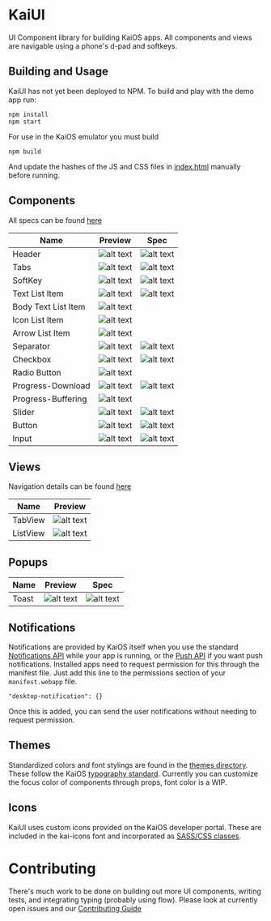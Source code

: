 # KaiUI

UI Component library for building KaiOS apps. All components and views are navigable using a phone's d-pad and softkeys.

## Building and Usage

KaiUI has not yet been deployed to NPM. To build and play with the demo app run:

```
npm install
npm start
```

For use in the KaiOS emulator you must build

```
npm build
```

And update the hashes of the JS and CSS files in [index.html](https://github.com/AdrianMachado/KaiUI/blob/master/index.html) manually before running.

## Components

All specs can be found [here](https://developer.kaiostech.com/design-guide/ui-component)

| Name                | Preview                                                                                  | Spec                                                                           |
| ------------------- | ---------------------------------------------------------------------------------------- | ------------------------------------------------------------------------------ |
| Header              | ![alt text](./component_screenshots/kaiui-header.png 'Header')                           | ![alt text](./component_screenshots/kaiui-header-spec.png 'Header spec')       |
| Tabs                | ![alt text](./component_screenshots/kaiui-tabs.gif 'Tabs')                               | ![alt text](./component_screenshots/kaiui-tabs-spec.png 'Header spec')         |
| SoftKey             | ![alt text](./component_screenshots/kaiui-softkey.png 'Tabs')                            | ![alt text](./component_screenshots/kaiui-softkey-spec.png 'Header spec')      |
| Text List Item      | ![alt text](./component_screenshots/kaiui-text-list-item.png 'Text List Item')           | ![alt text](./component_screenshots/kaiui-list-item-spec.png 'List item spec') |
| Body Text List Item | ![alt text](./component_screenshots/kaiui-body-text-list-item.png 'Body Text List Item') |                                                                                |
| Icon List Item      | ![alt text](./component_screenshots/kaiui-icon-list-item.png 'Icon List Item')           |                                                                                |
| Arrow List Item     | ![alt text](./component_screenshots/kaiui-arrow-list-item.png 'Arrow Text List Item')    |                                                                                |
| Separator           | ![alt text](./component_screenshots/kaiui-separator.png 'Separator')                     | ![alt text](./component_screenshots/kaiui-separator-spec.png 'Separator spec') |
| Checkbox            | ![alt text](./component_screenshots/kaiui-cb.png 'Checkbox')                             | ![alt text](./component_screenshots/kaiui-cb-spec.png 'Checkbox spec')         |
| Radio Button        | ![alt text](./component_screenshots/kaiui-rb.png 'Radio button')                         |                                                                                |
| Progress-Download   | ![alt text](./component_screenshots/kaiui-progress-download.png 'Download')              | ![alt text](./component_screenshots/kaiui-progress-spec.png 'Progress spec')   |
| Progress-Buffering  | ![alt text](./component_screenshots/kaiui-progress-buffer.gif 'Buffering')               |                                                                                |
| Slider              | ![alt text](./component_screenshots/kaiui-slider.gif 'Slider')                           | ![alt text](./component_screenshots/kaiui-slider-spec.png 'Slider spec')       |
| Button              | ![alt text](./component_screenshots/kaiui-button.png 'Button')                           | ![alt text](./component_screenshots/kaiui-button-spec.png 'Button spec')       |
| Input               | ![alt text](./component_screenshots/kaiui-input.png 'Input')                             | ![alt text](./component_screenshots/kaiui-input-spec.png 'Input')              |


## Views

Navigation details can be found [here](https://developer.kaiostech.com/design-guide/basic-navigation)

| Name     | Preview                                                              |
| -------- | -------------------------------------------------------------------- |
| TabView  | ![alt text](./component_screenshots/kaiui-tab-view.gif 'Tab view')   |
| ListView | ![alt text](./component_screenshots/kaiui-list-view.gif 'List view') |

## Popups

| Name                | Preview                                                                                  | Spec                                                                           |
| ------------------- | ---------------------------------------------------------------------------------------- | ------------------------------------------------------------------------------ |
| Toast               | ![alt text](./component_screenshots/kaiui-toast.gif 'Toast')                             | ![alt text](./component_screenshots/kaiui-toast-spec.png 'Toast')              |

## Notifications

Notifications are provided by KaiOS itself when you use the standard [Notifications API](https://developer.mozilla.org/en-US/docs/Web/API/notification) while your app is running, or the [Push API](https://developer.mozilla.org/en-US/docs/Web/API/Push_API) if you want push notifications. Installed apps need to request permission for this through the manifest file. Just add this line to the permissions section of your `manifest.webapp` file.

```
"desktop-notification": {}
```

Once this is added, you can send the user notifications without needing to request permission.

## Themes

Standardized colors and font stylings are found in the [themes directory](https://github.com/AdrianMachado/KaiUI/tree/master/src/theme). These follow the KaiOS [typography standard](https://developer.kaiostech.com/design-guide/typography).
Currently you can customize the focus color of components through props, font color is a WIP.

## Icons

KaiUI uses custom icons provided on the KaiOS developer portal. These are included in the kai-icons font and incorporated as [SASS/CSS classes](https://github.com/AdrianMachado/KaiUI/tree/master/src/kai-font).

# Contributing

There's much work to be done on building out more UI components, writing tests, and integrating typing (probably using flow).
Please look at currently open issues and our [Contributing Guide](https://github.com/AdrianMachado/KaiUI/blob/master/CONTRIBUTING.md)
